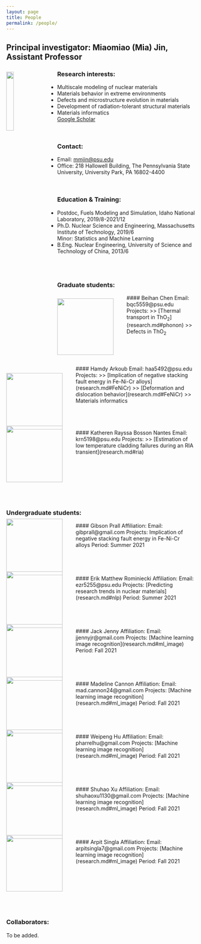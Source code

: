 ```yaml
---
layout: page
title: People
permalink: /people/
---
```



<style>

/* set common properties for multiple CSS classes all at once */
.centerAlign, .leftAlign, .rightAlign {
    width:60%;
}

/* Now set the specific properties for each class individually */

/* Create a CSS class to style images to center-align */
.centerAlign
{
    display:block;
    float:none;
    /* Set both the left and right margins to `auto` to cause the image to be centered. */
    margin-left:auto;
    margin-right:auto;
}

/* Create a CSS class to style images to left-align, or "float left" */
.leftAlign
{
    display:inline-block;
    float:left;
    /* provide a 15 pixel gap between the image and the text to its right */
    margin-right:35px;
}

/* Create a CSS class to style images to right-align, or "float right" */
.rightAlign
{
    display:inline-block;
    float:right;
    /* provide a 15 pixel gap between the image and the text to its left */
    margin-left:25px;
}

/* custom CSS class to set a predefined "small" size for an image */
.small
{
    width:20%;
    /* set any other properties, as desired, inside this class too */
}

</style>

 
## Principal investigator: Miaomiao (Mia) Jin, Assistant Professor


<!---
![Image of Mia Jin](/images/people/Mia-Jin.jpg)
-->

<!---
<img src="../images/people/Mia-Jin.jpg" class="img-responsive" alt="" height="300"> 

<img align="left" width="33%" src="../images/people/test.jpg">
-->
<img src="../images/people/Mia-Jin.jpg" class="leftAlign small" style="margin-top: 10px">

 
### Research interests:  
* Multiscale modeling of nuclear materials   
* Materials behavior in extreme environments  
* Defects and microstructure evolution in materials  
* Development of radiation-tolerant structural materials  
* Materials informatics  
 [Google Scholar](https://scholar.google.com/citations?user=viEXbq8AAAAJ&hl=en)

&nbsp;
### Contact:
* Email: mmjin@psu.edu  
* Office: 218 Hallowell Building, The Pennsylvania State University, University Park, PA 16802-4400

&nbsp;
### Education & Training:  
* Postdoc, Fuels Modeling and Simulation, Idaho National Laboratory, 2019/8-2021/12 
* Ph.D. Nuclear Science and Engineering, Massachusetts Institute of Technology, 2019/6  
Minor: Statistics and Machine Learning
* B.Eng. Nuclear Engineering, University of Science and Technology of China, 2013/6

<br/><br/>
### Graduate students:
<img src="../images/people/Beihan Chen.jpg" class="leftAlign small" style="height: 150px; width: auto; margin-top:10px">
#### Beihan Chen  
Email: bqc5559@psu.edu   
Projects:
>> [Thermal transport in ThO<sub>2</sub>](research.md#phonon)   
>> Defects in ThO<sub>2</sub>  
 

<br clear="left"/>


<img src="../images/people/Hamdy Arkoub.jpg" class="leftAlign small" style="height: 150px; width: auto; margin-top:20px">
#### Hamdy Arkoub
Email: haa5492@psu.edu   
Projects:
>> [Implication of negative stacking fault energy in Fe-Ni-Cr alloys](research.md#FeNiCr)   
>> [Deformation and dislocation behavior](research.md#FeNiCr)  
>> Materials informatics  
<br clear="left"/>

<img src="../images/people/person-placeholder.png" class="leftAlign small" style="height: 150px; width: 150px; margin-top: -10px">
#### Katheren Rayssa Bosson Nantes
Email: krn5198@psu.edu   
Projects:
>> [Estimation of low temperature cladding failures during an RIA transient](research.md#ria)  
<br clear="left"/>


<br/><br/>
### Undergraduate students:

<img src="../images/people/person-placeholder.png" class="leftAlign small" style="height: 150px; width: 150px; margin-top: -10px">
#### Gibson Prall
Affiliation:  
Email: gibprall@gmail.com   
Projects: Implication of negative stacking fault energy in Fe-Ni-Cr alloys  
Period: Summer 2021
<br clear="left"/>

<img src="../images/people/person-placeholder.png" class="leftAlign small" style="height: 150px; width: 150px; margin-top: -10px">
#### Erik Matthew Rominiecki
Affiliation:  
Email: ezr5255@psu.edu   
Projects: [Predicting research trends in nuclear materials](research.md#nlp)  
Period: Summer 2021
<br clear="left"/>


<img src="../images/people/person-placeholder.png" class="leftAlign small" style="height: 150px; width: 150px; margin-top: -10px">
#### Jack Jenny
Affiliation:  
Email: jjennyjr@gmail.com   
Projects: [Machine learning image recognition](research.md#ml_image)   
Period: Fall 2021
<br clear="left"/>

<img src="../images/people/person-placeholder.png" class="leftAlign small" style="height: 150px; width: 150px; margin-top: -10px">
#### Madeline Cannon
Affiliation:  
Email: mad.cannon24@gmail.com   
Projects: [Machine learning image recognition](research.md#ml_image)   
Period: Fall 2021
<br clear="left"/>

<img src="../images/people/person-placeholder.png" class="leftAlign small" style="height: 150px; width: 150px; margin-top: -10px">
#### Weipeng Hu
Affiliation:  
Email: pharrelhu@gmail.com   
Projects: [Machine learning image recognition](research.md#ml_image)   
Period: Fall 2021
<br clear="left"/>

<img src="../images/people/person-placeholder.png" class="leftAlign small" style="height: 150px; width: 150px; margin-top: -10px">
#### Shuhao Xu
Affiliation:  
Email: shuhaoxu1130@gmail.com   
Projects: [Machine learning image recognition](research.md#ml_image)   
Period: Fall 2021
<br clear="left"/>


<img src="../images/people/person-placeholder.png" class="leftAlign small" style="height: 150px; width: 150px; margin-top: -10px">
#### Arpit Singla
Affiliation:  
Email: arpitsingla7@gmail.com   
Projects: [Machine learning image recognition](research.md#ml_image)   
Period: Fall 2021
<br clear="left"/>

<br/><br/>
### Collaborators:
To be added.

